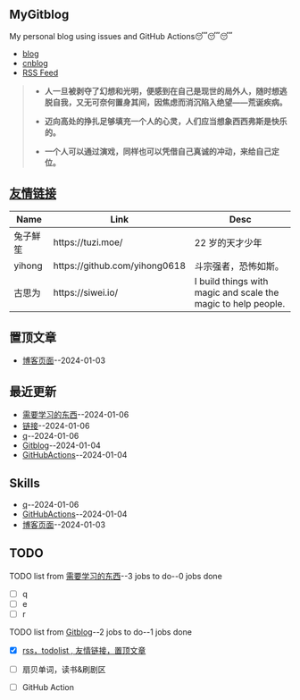## MyGitblog
My personal blog using issues and GitHub Actions😴😴😴
- [blog](https://dululu-github-io.vercel.app/zh-cn)
- [cnblog](https://www.cnblogs.com/asn321/)
- [RSS Feed](https://raw.githubusercontent.com/dululu/notes/master/feed.xml)

> - **人一旦被剥夺了幻想和光明，便感到在自己是现世的局外人，随时想逃脱自我，又无可奈何置身其间，因焦虑而消沉陷入绝望——荒诞疾病。**
> 
> - **迈向高处的挣扎足够填充一个人的心灵，人们应当想象西西弗斯是快乐的。**
>
> - **一个人可以通过演戏，同样也可以凭借自己真诚的冲动，来给自己定位。**

## [友情链接](https://github.com/dululu/notes/issues/7)
<table>
<thead>
<tr>
<th>Name</th>
<th>Link</th>
<th>Desc</th>
</tr>
</thead>
<tbody>
<tr>
<td>兔子鮮笙</td>
<td>https://tuzi.moe/</td>
<td>22 岁的天才少年</td>
</tr>
<tr>
<td>yihong</td>
<td>https://github.com/yihong0618</td>
<td>斗宗强者，恐怖如斯。</td>
</tr>
<tr>
<td>古思为</td>
<td>https://siwei.io/</td>
<td>I build things with magic and scale the magic to help people.</td>
</tr>
</tbody>
</table>

## 置顶文章
- [博客页面](https://github.com/dululu/notes/issues/1)--2024-01-03
## 最近更新
- [需要学习的东西](https://github.com/dululu/notes/issues/9)--2024-01-06
- [链接](https://github.com/dululu/notes/issues/7)--2024-01-06
- [q](https://github.com/dululu/notes/issues/5)--2024-01-06
- [Gitblog](https://github.com/dululu/notes/issues/3)--2024-01-04
- [GitHubActions](https://github.com/dululu/notes/issues/2)--2024-01-04
## Skills
- [q](https://github.com/dululu/notes/issues/5)--2024-01-06
- [GitHubActions](https://github.com/dululu/notes/issues/2)--2024-01-04
- [博客页面](https://github.com/dululu/notes/issues/1)--2024-01-03
## TODO
TODO list from [需要学习的东西](https://github.com/dululu/notes/issues/9)--3 jobs to do--0 jobs done
- [ ] q
- [ ] e
- [ ] r

TODO list from [Gitblog](https://github.com/dululu/notes/issues/3)--2 jobs to do--1 jobs done
- [x]  [rss，todolist , 友情链接，置顶文章](#1) 
- [ ] 扇贝单词，读书&刷剧区
- [ ]  GitHub Action

